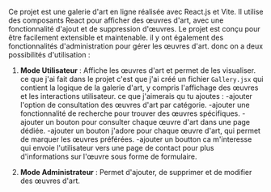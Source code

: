 <!-- Use this file to provide workspace-specific custom instructions to Copilot. For more details, visit https://code.visualstudio.com/docs/copilot/copilot-customization#_use-a-githubcopilotinstructionsmd-file -->

Ce projet est une galerie d'art en ligne réalisée avec React.js et Vite.
Il utilise des composants React pour afficher des œuvres d'art, avec une fonctionnalité d'ajout et de suppression d'œuvres. Le projet est conçu pour être facilement extensible et maintenable.
il y ont également des fonctionnalités d'administration pour gérer les œuvres d'art.
donc on a deux possibilités d'utilisation :
1. **Mode Utilisateur** : Affiche les œuvres d'art et permet de les visualiser.
ce que j'ai fait dans le projet c'est que j'ai créé un fichier `Gallery.jsx` qui contient la logique de la galerie d'art, y compris l'affichage des œuvres et les interactions utilisateur.
ce que j'aimerais qu tu ajoutes :
-ajouter l'option de consultation des œuvres d'art par catégorie.
-ajouter une fonctionnalité de recherche pour trouver des œuvres spécifiques.
-ajouter un bouton pour consulter chaque œuvre d'art dans une page dédiée.
-ajouter un bouton j'adore pour chaque œuvre d'art, qui permet de marquer les œuvres préférées.
-ajouter un boutton ca m'interesse qui envoie l'utilisateur vers une page de contact pour plus d'informations sur l'œuvre sous forme de formulaire.

2. **Mode Administrateur** : Permet d'ajouter, de supprimer et de modifier des œuvres d'art.
